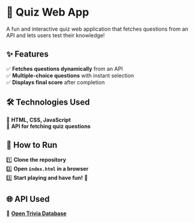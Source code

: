 # 🎯 **Quiz Web App**  
A fun and interactive quiz web application that fetches questions from an API and lets users test their knowledge!  

## ✨ **Features**  
✅ **Fetches questions dynamically** from an API  
✅ **Multiple-choice questions** with instant selection  
✅ **Displays final score** after completion  

## 🛠 **Technologies Used**  
🚀 **HTML, CSS, JavaScript**  
🔗 **API for fetching quiz questions**  

## 📌 **How to Run**  
1️⃣ **Clone the repository**  
2️⃣ **Open `index.html` in a browser**  
3️⃣ **Start playing and have fun!** 🎉  

## 🌐 **API Used**  
🔗 **[Open Trivia Database](https://opentdb.com/api.php?amount=10&type=multiple)**  
